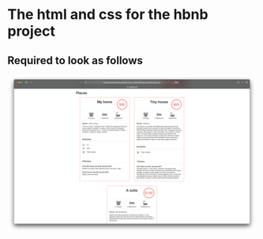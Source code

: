 # The html and css for the hbnb project
## Required to look as follows
![Hbnb screenshot](hbnblook.png)
